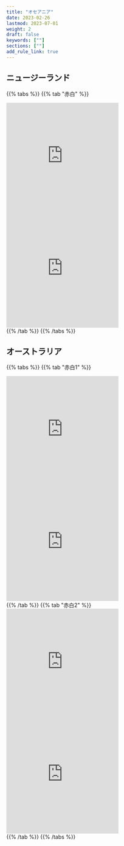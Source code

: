 ```yaml
---
title: "オセアニア"
date: 2023-02-26
lastmod: 2023-07-01
weight: 2
draft: false
keywords: [""]
sections: [""]
add_rule_link: true
---
```



## ニュージーランド

{{% tabs %}}
{{% tab "赤白" %}}
<div class="googlemap-if">
<iframe src="https://www.google.com/maps/embed?pb=!4v1679741200006!6m8!1m7!1sQMRZd_GXov13-1thE05aLQ!2m2!1d-45.5325181663985!2d170.7404083527265!3f94.67761118201888!4f-15.533336314418278!5f3.325193203789971" width="295" height="295" style="border:0;" allowfullscreen="" loading="lazy" referrerpolicy="no-referrer-when-downgrade"></iframe>
<iframe src="https://www.google.com/maps/embed?pb=!4v1686308804325!6m8!1m7!1sLlj_iGzEcrXaLMXbwqGR2g!2m2!1d-37.09148068599433!2d174.5933684967361!3f69.047656884216!4f-15.609399646466017!5f3.3157019820801534" width="295" height="295" style="border:0;" allowfullscreen="" loading="lazy" referrerpolicy="no-referrer-when-downgrade"></iframe>
</div>
{{% /tab %}}
{{% /tabs %}}

## オーストラリア

{{% tabs %}}
{{% tab "赤白1" %}}
<div class="googlemap-if">
<iframe src="https://www.google.com/maps/embed?pb=!4v1680144661468!6m8!1m7!1sBApyf10_WfxpO26UJJ3u6w!2m2!1d-29.40199480435424!2d149.9148684407626!3f99.3413713142664!4f-19.826968570449495!5f3.3209542488875803" width="295" height="295" style="border:0;" allowfullscreen="" loading="lazy" referrerpolicy="no-referrer-when-downgrade"></iframe>
<iframe src="https://www.google.com/maps/embed?pb=!4v1684235770277!6m8!1m7!1sGQ63EM45cPbLxKLo1kvOnQ!2m2!1d-29.4020508445102!2d149.9149179777312!3f4.866751036968906!4f-21.40586701291143!5f3.325193203789971" width="295" height="295" style="border:0;" allowfullscreen="" loading="lazy" referrerpolicy="no-referrer-when-downgrade"></iframe>
</div>
{{% /tab %}}
{{% tab "赤白2" %}}
<div class="googlemap-if">
<iframe src="https://www.google.com/maps/embed?pb=!4v1680144566252!6m8!1m7!1sB-a1zsMm8gvQEGItXgvsEQ!2m2!1d-28.51919408506439!2d153.1580933788061!3f170.10090920810467!4f-17.90590305808597!5f3.325193203789971" width="295" height="295" style="border:0;" allowfullscreen="" loading="lazy" referrerpolicy="no-referrer-when-downgrade"></iframe>
<iframe src="https://www.google.com/maps/embed?pb=!4v1684235818493!6m8!1m7!1sKuH65e6nZBcHWPU-rlJbHQ!2m2!1d-28.51933539561086!2d153.1580393585423!3f44.391232751109634!4f-17.45761371993767!5f3.325193203789971" width="295" height="295" style="border:0;" allowfullscreen="" loading="lazy" referrerpolicy="no-referrer-when-downgrade"></iframe>
</div>
{{% /tab %}}
{{% /tabs %}}
